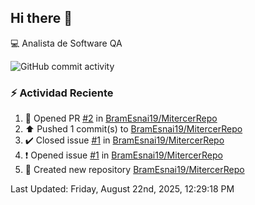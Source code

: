 ## Hi there 👋

:computer: Analista de Software QA

![GitHub commit activity](https://img.shields.io/github/commit-activity/m/BramEsnai19/BramEsnai19)

### :zap: Actividad Reciente
<!--RECENT_ACTIVITY:start-->
1. 💪 Opened PR [#2](https://github.com/BramEsnai19/MitercerRepo/pull/2) in [BramEsnai19/MitercerRepo](https://github.com/BramEsnai19/MitercerRepo)<br>
2. ⬆️ Pushed 1 commit(s) to [BramEsnai19/MitercerRepo](https://github.com/BramEsnai19/MitercerRepo)<br>
3. ✔️ Closed issue [#1](https://github.com/BramEsnai19/MitercerRepo/issues/1) in [BramEsnai19/MitercerRepo](https://github.com/BramEsnai19/MitercerRepo)<br>
4. ❗️ Opened issue [#1](https://github.com/BramEsnai19/MitercerRepo/issues/1) in [BramEsnai19/MitercerRepo](https://github.com/BramEsnai19/MitercerRepo)<br>
5. 📔 Created new repository [BramEsnai19/MitercerRepo](https://github.com/BramEsnai19/MitercerRepo)<br>
<!--RECENT_ACTIVITY:end-->
<!--RECENT_ACTIVITY:last_update-->
Last Updated: Friday, August 22nd, 2025, 12:29:18 PM
<!--RECENT_ACTIVITY:last_update_end-->
